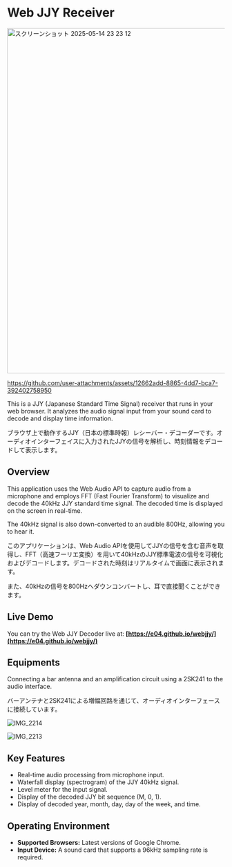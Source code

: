 # Web JJY Receiver

<img width="800" alt="スクリーンショット 2025-05-14 23 23 12" src="https://github.com/user-attachments/assets/e29a22ae-8d41-4854-bc55-0fa463d7d22e" />

https://github.com/user-attachments/assets/12662add-8865-4dd7-bca7-392402758950

This is a JJY (Japanese Standard Time Signal) receiver that runs in your web browser. It analyzes the audio signal input from your sound card to decode and display time information.

ブラウザ上で動作するJJY（日本の標準時報）レシーバー・デコーダーです。オーディオインターフェイスに入力されたJJYの信号を解析し、時刻情報をデコードして表示します。

## Overview

This application uses the Web Audio API to capture audio from a microphone and employs FFT (Fast Fourier Transform) to visualize and decode the 40kHz JJY standard time signal. The decoded time is displayed on the screen in real-time.

The 40kHz signal is also down-converted to an audible 800Hz, allowing you to hear it.

このアプリケーションは、Web Audio APIを使用してJJYの信号を含む音声を取得し、FFT（高速フーリエ変換）を用いて40kHzのJJY標準電波の信号を可視化およびデコードします。デコードされた時刻はリアルタイムで画面に表示されます。

また、40kHzの信号を800Hzへダウンコンバートし、耳で直接聞くことができます。

## Live Demo

You can try the Web JJY Decoder live at: **[https://e04.github.io/webjjy/](https://e04.github.io/webjjy/)**

## Equipments

Connecting a bar antenna and an amplification circuit using a 2SK241 to the audio interface.

バーアンテナと2SK241による増幅回路を通じて、オーディオインターフェースに接続しています。

![IMG_2214](https://github.com/user-attachments/assets/8cc89aa6-4b04-4bec-8e76-b705bca21f15)

![IMG_2213](https://github.com/user-attachments/assets/d3d33805-c677-4d3d-a51a-a6ee7ba21f9c)

## Key Features

  * Real-time audio processing from microphone input.
  * Waterfall display (spectrogram) of the JJY 40kHz signal.
  * Level meter for the input signal.
  * Display of the decoded JJY bit sequence (M, 0, 1).
  * Display of decoded year, month, day, day of the week, and time.

## Operating Environment

  * **Supported Browsers:** Latest versions of Google Chrome.
  * **Input Device:** A sound card that supports a 96kHz sampling rate is required.
